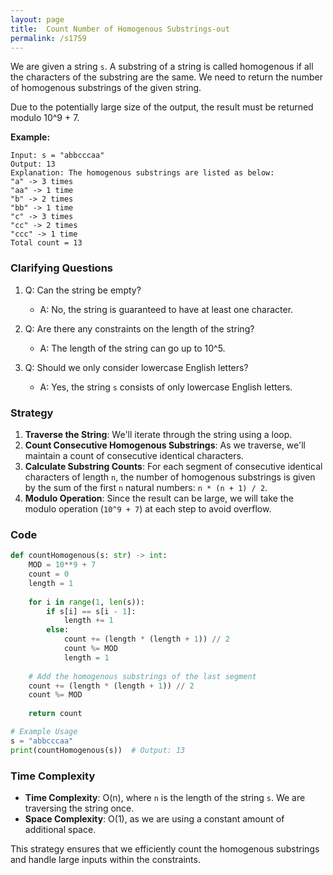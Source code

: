 ```yaml
---
layout: page
title:  Count Number of Homogenous Substrings-out
permalink: /s1759
---
```


We are given a string `s`. A substring of a string is called homogenous if all the characters of the substring are the same. We need to return the number of homogenous substrings of the given string.

Due to the potentially large size of the output, the result must be returned modulo 10^9 + 7.

**Example:**
```
Input: s = "abbcccaa"
Output: 13
Explanation: The homogenous substrings are listed as below:
"a" -> 3 times
"aa" -> 1 time
"b" -> 2 times
"bb" -> 1 time
"c" -> 3 times
"cc" -> 2 times
"ccc" -> 1 time
Total count = 13
```

### Clarifying Questions
1. Q: Can the string be empty?
   - A: No, the string is guaranteed to have at least one character.
   
2. Q: Are there any constraints on the length of the string?
   - A: The length of the string can go up to 10^5.

3. Q: Should we only consider lowercase English letters?
   - A: Yes, the string `s` consists of only lowercase English letters.

### Strategy

1. **Traverse the String**: We'll iterate through the string using a loop.
2. **Count Consecutive Homogenous Substrings**: As we traverse, we'll maintain a count of consecutive identical characters.
3. **Calculate Substring Counts**: For each segment of consecutive identical characters of length `n`, the number of homogenous substrings is given by the sum of the first `n` natural numbers: `n * (n + 1) / 2`.
4. **Modulo Operation**: Since the result can be large, we will take the modulo operation (`10^9 + 7`) at each step to avoid overflow.

### Code

```python
def countHomogenous(s: str) -> int:
    MOD = 10**9 + 7
    count = 0
    length = 1
    
    for i in range(1, len(s)):
        if s[i] == s[i - 1]:
            length += 1
        else:
            count += (length * (length + 1)) // 2
            count %= MOD
            length = 1
    
    # Add the homogenous substrings of the last segment
    count += (length * (length + 1)) // 2
    count %= MOD
    
    return count

# Example Usage
s = "abbcccaa"
print(countHomogenous(s))  # Output: 13
```

### Time Complexity

- **Time Complexity**: O(n), where `n` is the length of the string `s`. We are traversing the string once.
- **Space Complexity**: O(1), as we are using a constant amount of additional space.

This strategy ensures that we efficiently count the homogenous substrings and handle large inputs within the constraints.